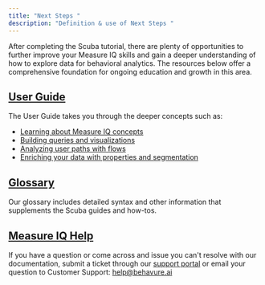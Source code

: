 ```yaml
---
title: "Next Steps "
description: "Definition & use of Next Steps "
---
```


After completing the Scuba tutorial, there are plenty of opportunities to further improve your Measure IQ skills and gain a deeper understanding of how to explore data for behavioral analytics. The resources below offer a comprehensive foundation for ongoing education and growth in this area.

## [User Guide](../../measure-user-guides)

The User Guide takes you through the deeper concepts such as:

- [Learning about Measure IQ concepts](../../measure-user-guides/learn-about-scuba-concepts)
- [Building queries and visualizations](../../measure-user-guides/build-queries-and-visualizations)
- [Analyzing user paths with flows](../../measure-user-guides/analyze-user-paths-with-flows)
- [Enriching your data with properties and segmentation](../../measure-user-guides/enrich-your-data-with-properties)

## [Glossary](https://behavure.ai/docs/wiki/spaces/GLOSSARY)

Our glossary includes detailed syntax and other information that supplements the Scuba guides and how-tos.

## [Measure IQ Help](https://support.behavure.ai) 

If you have a question or come across and issue you can't resolve with our documentation, submit a ticket through our [support portal](https://support.behavure.ai) or email your question to Customer Support: [help@behavure.ai](mailto:help@behavure.ai)
